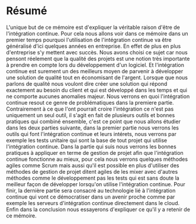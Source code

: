 # Résumé

L'unique but de ce mémoire est d'expliquer la véritable raison d'être de l'intégration continue. Pour cela nous allons voir dans ce mémoire dans un premier temps pourquoi l'utilisation de l'intégration continue va être généralisé d'ici quelques années en entreprise. En effet de plus en plus d'entreprise s'y mettent avec succès. Nous avons choisi ce sujet car nous pensont réelement que la qualité des projets est une notion très importante à prendre en compte lors du développement d'un logiciel. Et l'intégration continue est surement un des meilleurs moyen de parvenir à développer une solution de qualité tout en économisant de l'argent. Lorsque que nous parlons de qualité nous voulont dire créer une solution qui répond exactement au besoin du client et qui est développé dans les temps et qui ne comporte aucunes anomalies majeur. Nous verrons en quoi l'intégration continue resout ce genre de problématiques dans la premiere partie. Contrairement à ce que l'ont pourrait croire l'intégration ce n'est pas uniquement un seul outil, il s'agit en fait de plusieurs outils et bonnes pratiques qui combiné ensemble, c'est ce point que nous allons étudier dans les deux parties suivante, dans la premier partie nous verrons les outils qui font l'intégration continue et leurs intérets, nous verrons par exemple les tests unitaire qui sont la base de tout projet qui utilise l'intégration continue. Dans la partie qui suis nous verrons les bonnes pratiques à appliquer en terme de gestion de projet afin que l'intégration continue fonctionne au mieux, pour cela nous verrons quelques méthodes agiles comme Scrum mais aussi qu'il est possible en plus d'utiliser des méthodes de gestion de projet ditent agiles de les mixer avec d'autres méthodes comme le développement pas les tests qui est sans doute la meilleur façon de développer lorsqu'on utilise l'intégration continue. Pour finir, la dernière partie sera consacré au technologie lié à l'intégration continue qui vont ce démocratiser dans un avenir proche comme par exemple les serveurs d'intégration continue directement dans le cloud. Enfin dans la conclusion nous essayerons d'expliquer ce qu'il y a retenir de ce mémoire.
